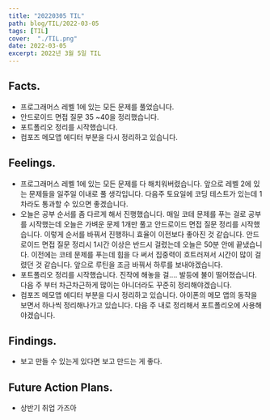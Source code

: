 ```yaml
---
title: "20220305 TIL"
path: blog/TIL/2022-03-05
tags: [TIL]
cover:  "./TIL.png"
date: 2022-03-05
excerpt: 2022년 3월 5일 TIL
---
```


## Facts.

- 프로그래머스 레벨 1에 있는 모든 문제를 풀었습니다.
- 안드로이드 면접 질문 35 ~40을 정리했습니다.
- 포트폴리오 정리를 시작했습니다.
- 컴포즈 메모앱 에디터 부분을 다시 정리하고 있습니다.

## Feelings.

- 프로그래머스 레벨 1에 있는 모든 문제를 다 해치워버렸습니다. 앞으로 레벨 2에 있는 문제들을 일주일 이내로 풀 생각입니다. 다음주 토요일에 코딩 테스트가 있는데 1차라도 통과할 수 있으면 좋겠습니다.
- 오늘은 공부 순서를 좀 다르게 해서 진행했습니다. 매일 코테 문제를 푸는 걸로 공부를 시작했는데 오늘은 가벼운 문제 1개만 풀고 안드로이드 면접 질문 정리를 시작했습니다. 이렇게 순서를 바꿔서 진행하니 효율이 이전보다 좋아진 것 같습니다. 안드로이드 면접 질문 정리시 1시간 이상은 반드시 걸렸는데 오늘은 50분 안에 끝냈습니다. 이전에는 코테 문제를 푸는데 힘을 다 써서 집중력이 흐트러져서 시간이 많이 걸렸던 것 같습니다. 앞으로 루틴을 조금 바꿔서 하루를 보내야겠습니다.
- 포트폴리오 정리를 시작했습니다. 진작에 해놓을 걸.... 발등에 불이 떨어졌습니다. 다음 주 부터 차근차근하게 많이는 아니더라도 꾸준히 정리해야겠습니다.
- 컴포즈 메모앱 에디터 부분을 다시 정리하고 있습니다. 아이폰의 메모 앱의 동작을 보면서 하나씩 정리해나가고 있습니다. 다음 주 내로 정리해서 포트폴리오에 사용해야겠습니다.

## Findings.

- 보고 만들 수 있는게 있다면 보고 만드는 게 좋다.

## Future Action Plans.

- 상반기 취업 가즈아